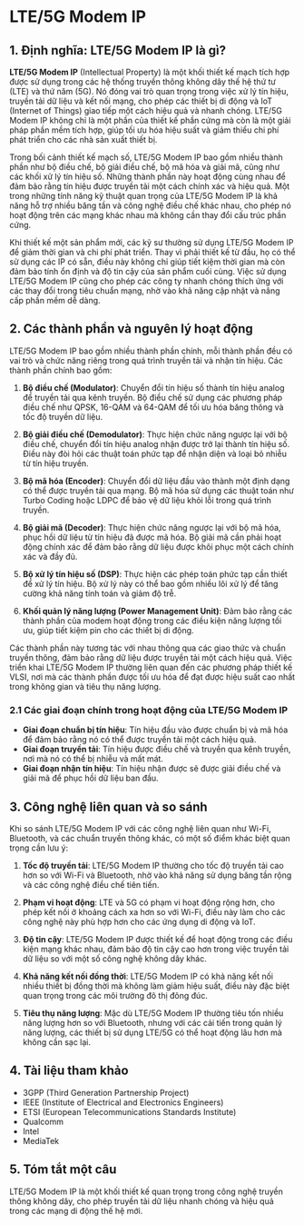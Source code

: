 # LTE/5G Modem IP

## 1. Định nghĩa: **LTE/5G Modem IP** là gì?
**LTE/5G Modem IP** (Intellectual Property) là một khối thiết kế mạch tích hợp được sử dụng trong các hệ thống truyền thông không dây thế hệ thứ tư (LTE) và thứ năm (5G). Nó đóng vai trò quan trọng trong việc xử lý tín hiệu, truyền tải dữ liệu và kết nối mạng, cho phép các thiết bị di động và IoT (Internet of Things) giao tiếp một cách hiệu quả và nhanh chóng. LTE/5G Modem IP không chỉ là một phần của thiết kế phần cứng mà còn là một giải pháp phần mềm tích hợp, giúp tối ưu hóa hiệu suất và giảm thiểu chi phí phát triển cho các nhà sản xuất thiết bị.

Trong bối cảnh thiết kế mạch số, LTE/5G Modem IP bao gồm nhiều thành phần như bộ điều chế, bộ giải điều chế, bộ mã hóa và giải mã, cũng như các khối xử lý tín hiệu số. Những thành phần này hoạt động cùng nhau để đảm bảo rằng tín hiệu được truyền tải một cách chính xác và hiệu quả. Một trong những tính năng kỹ thuật quan trọng của LTE/5G Modem IP là khả năng hỗ trợ nhiều băng tần và công nghệ điều chế khác nhau, cho phép nó hoạt động trên các mạng khác nhau mà không cần thay đổi cấu trúc phần cứng.

Khi thiết kế một sản phẩm mới, các kỹ sư thường sử dụng LTE/5G Modem IP để giảm thời gian và chi phí phát triển. Thay vì phải thiết kế từ đầu, họ có thể sử dụng các IP có sẵn, điều này không chỉ giúp tiết kiệm thời gian mà còn đảm bảo tính ổn định và độ tin cậy của sản phẩm cuối cùng. Việc sử dụng LTE/5G Modem IP cũng cho phép các công ty nhanh chóng thích ứng với các thay đổi trong tiêu chuẩn mạng, nhờ vào khả năng cập nhật và nâng cấp phần mềm dễ dàng.

## 2. Các thành phần và nguyên lý hoạt động
LTE/5G Modem IP bao gồm nhiều thành phần chính, mỗi thành phần đều có vai trò và chức năng riêng trong quá trình truyền tải và nhận tín hiệu. Các thành phần chính bao gồm:

1. **Bộ điều chế (Modulator)**: Chuyển đổi tín hiệu số thành tín hiệu analog để truyền tải qua kênh truyền. Bộ điều chế sử dụng các phương pháp điều chế như QPSK, 16-QAM và 64-QAM để tối ưu hóa băng thông và tốc độ truyền dữ liệu.

2. **Bộ giải điều chế (Demodulator)**: Thực hiện chức năng ngược lại với bộ điều chế, chuyển đổi tín hiệu analog nhận được trở lại thành tín hiệu số. Điều này đòi hỏi các thuật toán phức tạp để nhận diện và loại bỏ nhiễu từ tín hiệu truyền.

3. **Bộ mã hóa (Encoder)**: Chuyển đổi dữ liệu đầu vào thành một định dạng có thể được truyền tải qua mạng. Bộ mã hóa sử dụng các thuật toán như Turbo Coding hoặc LDPC để bảo vệ dữ liệu khỏi lỗi trong quá trình truyền.

4. **Bộ giải mã (Decoder)**: Thực hiện chức năng ngược lại với bộ mã hóa, phục hồi dữ liệu từ tín hiệu đã được mã hóa. Bộ giải mã cần phải hoạt động chính xác để đảm bảo rằng dữ liệu được khôi phục một cách chính xác và đầy đủ.

5. **Bộ xử lý tín hiệu số (DSP)**: Thực hiện các phép toán phức tạp cần thiết để xử lý tín hiệu. Bộ xử lý này có thể bao gồm nhiều lõi xử lý để tăng cường khả năng tính toán và giảm độ trễ.

6. **Khối quản lý năng lượng (Power Management Unit)**: Đảm bảo rằng các thành phần của modem hoạt động trong các điều kiện năng lượng tối ưu, giúp tiết kiệm pin cho các thiết bị di động.

Các thành phần này tương tác với nhau thông qua các giao thức và chuẩn truyền thông, đảm bảo rằng dữ liệu được truyền tải một cách hiệu quả. Việc triển khai LTE/5G Modem IP thường liên quan đến các phương pháp thiết kế VLSI, nơi mà các thành phần được tối ưu hóa để đạt được hiệu suất cao nhất trong không gian và tiêu thụ năng lượng.

### 2.1 Các giai đoạn chính trong hoạt động của LTE/5G Modem IP
- **Giai đoạn chuẩn bị tín hiệu**: Tín hiệu đầu vào được chuẩn bị và mã hóa để đảm bảo rằng nó có thể được truyền tải một cách hiệu quả.
- **Giai đoạn truyền tải**: Tín hiệu được điều chế và truyền qua kênh truyền, nơi mà nó có thể bị nhiễu và mất mát.
- **Giai đoạn nhận tín hiệu**: Tín hiệu nhận được sẽ được giải điều chế và giải mã để phục hồi dữ liệu ban đầu.

## 3. Công nghệ liên quan và so sánh
Khi so sánh LTE/5G Modem IP với các công nghệ liên quan như Wi-Fi, Bluetooth, và các chuẩn truyền thông khác, có một số điểm khác biệt quan trọng cần lưu ý:

1. **Tốc độ truyền tải**: LTE/5G Modem IP thường cho tốc độ truyền tải cao hơn so với Wi-Fi và Bluetooth, nhờ vào khả năng sử dụng băng tần rộng và các công nghệ điều chế tiên tiến.

2. **Phạm vi hoạt động**: LTE và 5G có phạm vi hoạt động rộng hơn, cho phép kết nối ở khoảng cách xa hơn so với Wi-Fi, điều này làm cho các công nghệ này phù hợp hơn cho các ứng dụng di động và IoT.

3. **Độ tin cậy**: LTE/5G Modem IP được thiết kế để hoạt động trong các điều kiện mạng khác nhau, đảm bảo độ tin cậy cao hơn trong việc truyền tải dữ liệu so với một số công nghệ không dây khác.

4. **Khả năng kết nối đồng thời**: LTE/5G Modem IP có khả năng kết nối nhiều thiết bị đồng thời mà không làm giảm hiệu suất, điều này đặc biệt quan trọng trong các môi trường đô thị đông đúc.

5. **Tiêu thụ năng lượng**: Mặc dù LTE/5G Modem IP thường tiêu tốn nhiều năng lượng hơn so với Bluetooth, nhưng với các cải tiến trong quản lý năng lượng, các thiết bị sử dụng LTE/5G có thể hoạt động lâu hơn mà không cần sạc lại.

## 4. Tài liệu tham khảo
- 3GPP (Third Generation Partnership Project)
- IEEE (Institute of Electrical and Electronics Engineers)
- ETSI (European Telecommunications Standards Institute)
- Qualcomm
- Intel
- MediaTek

## 5. Tóm tắt một câu
LTE/5G Modem IP là một khối thiết kế quan trọng trong công nghệ truyền thông không dây, cho phép truyền tải dữ liệu nhanh chóng và hiệu quả trong các mạng di động thế hệ mới.